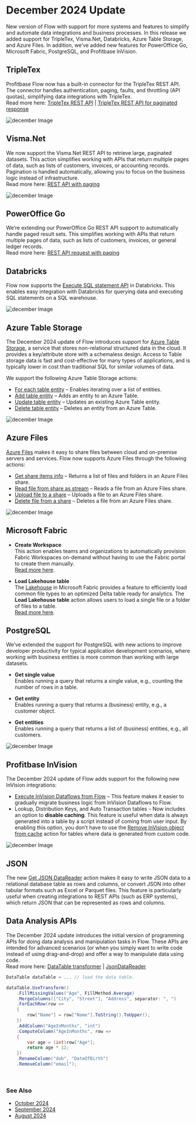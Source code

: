 # December 2024 Update


New version of Flow with support for more systems and features to simplify and automate data integrations and business processes. In this release we added support for TripleTex, Visma.Net, Databricks, Azure Table Storage, and Azure Files. In addition, we’ve added new features for PowerOffice Go, Microsoft Fabric, PostgreSQL, and Profitbase InVision.

## TripleTex
Profitbase Flow now has a built-in connector for the TripleTex REST API. The connector handles authentication, paging, faults, and throttling (API quotas), simplifying data integrations with TripleTex.  
Read more here: [TripleTex REST API](../actions/tripletex/rest-api-request.md) | [TripleTex REST API for paginated response](../actions/tripletex/paged-rest-api-request.md)


![december Image](../../../images/flow/flow-dec1.png)

## Visma.Net
We now support the Visma.Net REST API to retrieve large, paginated datasets. This action simplifies working with APIs that return multiple pages of data, such as lists of customers, invoices, or accounting records. Pagination is handled automatically, allowing you to focus on the business logic instead of infrastructure.  
Read more here: [REST API with paging](../actions/visma/visma-net/paged-rest-api-request.md)

![december Image](../../../images/flow/flow-dec2.png)



## PowerOffice Go
We’re extending our PowerOffice Go REST API support to automatically handle paged result sets. This simplifies working with APIs that return multiple pages of data, such as lists of customers, invoices, or general ledger records.  
Read more here: [REST API request with paging](../actions/poweroffice-go/paged-rest-api-request.md)

## Databricks
Flow now supports the [Execute SQL statement API](https://docs.databricks.com/api/azure/workspace/statementexecution/executestatement) in Databricks. This enables easy integration with Databricks for querying data and executing SQL statements on a SQL warehouse.

![december Image](../../../images/flow/flow-dec3.png)



## Azure Table Storage
The December 2024 update of Flow introduces support for [Azure Table Storage](https://learn.microsoft.com/en-us/azure/storage/tables/table-storage-overview), a service that stores non-relational structured data in the cloud. It provides a key/attribute store with a schemaless design. Access to Table storage data is fast and cost-effective for many types of applications, and is typically lower in cost than traditional SQL for similar volumes of data.

We support the following Azure Table Storage actions:

- [For each table entity](../actions/azure-table-storage/foreach-table-entity.md) – Enables iterating over a list of entities.
- [Add table entity](../actions/azure-table-storage/add-table-entity.md) – Adds an entity to an Azure Table.
- [Update table entity](../actions/azure-table-storage/update-table-entity.md) – Updates an existing Azure Table entity.
- [Delete table entity](../actions/azure-table-storage/delete-table-entity.md) – Deletes an entity from an Azure Table.

![december Image](../../../images/flow/flow-dec4.png)



## Azure Files
[Azure Files](https://learn.microsoft.com/en-us/azure/storage/files/storage-files-introduction) makes it easy to share files between cloud and on-premise servers and services. Flow now supports Azure Files through the following actions:

- [Get share items info](../actions/azure-files/get-share-items-info.md) – Returns a list of files and folders in an Azure Files share.
- [Read file from share as stream](../actions/azure-files/read-file-as-stream.md) – Reads a file from an Azure Files share.
- [Upload file to a share](../actions/azure-files/upload-file.md) – Uploads a file to an Azure Files share.
- [Delete file from a share](../actions/azure-files/delete-file.md) – Deletes a file from an Azure Files share.

![december Image](../../../images/flow/flow-dec5.png)


## Microsoft Fabric
- **Create Workspace**  
  This action enables teams and organizations to automatically provision Fabric Workspaces on-demand without having to use the Fabric portal to create them manually.  
  [Read more here](../actions/microsoft-fabric/create-workspace.md).

- **Load Lakehouse table**  
  The [Lakehouse](https://learn.microsoft.com/en-us/fabric/data-engineering/lakehouse-overview) in Microsoft Fabric provides a feature to efficiently load common file types to an optimized Delta table ready for analytics. The **Load Lakehouse table** action allows users to load a single file or a folder of files to a table.  
  [Read more here](../actions/microsoft-fabric/load-lakehouse-table.md).

## PostgreSQL
We’ve extended the support for PostgreSQL with new actions to improve developer productivity for typical application development scenarios, where working with business entities is more common than working with large datasets.

- **Get single value**  
  Enables running a query that returns a single value, e.g., counting the number of rows in a table.

- **Get entity**  
  Enables running a query that returns a (business) entity, e.g., a customer object.

- **Get entities**  
  Enables running a query that returns a list of (business) entities, e.g., all customers.


![december Image](../../../images/flow/flow-dec6.png)


## Profitbase InVision
The December 2024 update of Flow adds support for the following new InVision integrations:

- [Execute InVision Dataflows from Flow](../actions/profitbase-invision/execute-dataflow.md) – This feature makes it easier to gradually migrate business logic from InVision Dataflows to Flow.
- Lookup, Distribution Keys, and Auto Transaction tables – Now includes an option to **disable caching**. This feature is useful when data is always generated into a table by a script instead of coming from user input. By enabling this option, you don’t have to use the [Remove InVision object from cache](../actions/built-in/remove-invision-object-from-cache.md) action for tables where data is generated from custom code.


![december Image](../../../images/flow/flow-dec7.png)



## JSON
The new [Get JSON DataReader](../actions/json/get-json-datareader.md) action makes it easy to write JSON data to a relational database table as rows and columns, or convert JSON into other tabular formats such as Excel or Parquet files. This feature is particularly useful when creating integrations to REST APIs (such as ERP systems), which return JSON that can be represented as rows and columns.

## Data Analysis APIs
The December 2024 update introduces the initial version of programming APIs for doing data analysis and manipulation tasks in Flow. These APIs are intended for advanced scenarios (or when you simply want to write code instead of using drag-and-drop) and offer a way to manipulate data using code.  
Read more here: [DataTable transformer](../api-reference/data-analysis/datatable-transformer/datatable-transformer.md) | [JsonDataReader](../api-reference/data-analysis/json/json-data-reader/json-data-reader.md)

```csharp
DataTable dataTable = ... // load the data table.

dataTable.UseTransform()
    .FillMissingValues("Age", FillMethod.Average)    
    .MergeColumns(["City", "Street"], "Address", separator: ", ")
    .ForEachRow(row =>
    {
        row["Name"] = row["Name"].ToString().ToUpper();
    })
    .AddColumn("AgeInMonths", "int")
    .ComputeColumn("AgeInMonths", row =>
    {
        var age = (int)row["Age"];
        return age * 12;
    })
    .RenameColumn("dob", "DateOfBirth")
    .RemoveColumn("email");
```

<br/>

### See Also

- [October 2024](changelog24_october.md)
- [September 2024](changelog24_september.md)
- [August 2024](changelog24_august.md)